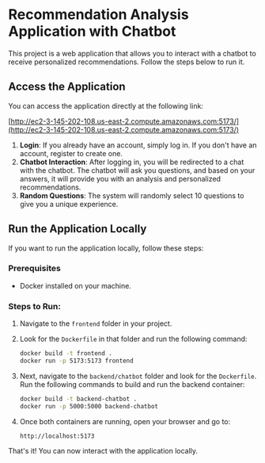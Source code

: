 # Recommendation Analysis Application with Chatbot

This project is a web application that allows you to interact with a chatbot to receive personalized recommendations. Follow the steps below to run it.

## Access the Application

You can access the application directly at the following link:

[http://ec2-3-145-202-108.us-east-2.compute.amazonaws.com:5173/](http://ec2-3-145-202-108.us-east-2.compute.amazonaws.com:5173/)

1. **Login**: If you already have an account, simply log in. If you don't have an account, register to create one.
2. **Chatbot Interaction**: After logging in, you will be redirected to a chat with the chatbot. The chatbot will ask you questions, and based on your answers, it will provide you with an analysis and personalized recommendations.
3. **Random Questions**: The system will randomly select 10 questions to give you a unique experience.

## Run the Application Locally

If you want to run the application locally, follow these steps:

### Prerequisites

- Docker installed on your machine.

### Steps to Run:

1. Navigate to the `frontend` folder in your project.
2. Look for the `Dockerfile` in that folder and run the following command:

   ```bash
   docker build -t frontend .
   docker run -p 5173:5173 frontend
   ```

3. Next, navigate to the `backend/chatbot` folder and look for the `Dockerfile`. Run the following commands to build and run the backend container:

   ```bash
   docker build -t backend-chatbot .
   docker run -p 5000:5000 backend-chatbot
   ```

4. Once both containers are running, open your browser and go to:

   ```
   http://localhost:5173
   ```

That's it! You can now interact with the application locally.
